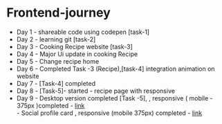 # Frontend-journey


- Day 1 - shareable code using codepen [task-1]
- Day 2 - learning git [task-2]
- Day 3 - Cooking Recipe website [task-3]
- Day 4 - Major Ui update in cooking Recipe
- Day 5 - Change recipe home
- Day 6 - Completed Task -3 (Recipe),[task-4] integration animation on website
- Day 7 - [Task-4] completed
- Day 8 - [Task-5]- started - recipe page with responsive
- Day 9 - Desktop version completed [Task -5], , responsive ( mobile - 375px )completed - [link](https://dravid-cooking-recipe.netlify.app/)<br>
        - Social profile card , responsive (mobile 375px) completed - [link](https://dravid-social-profile-card.netlify.app/)
